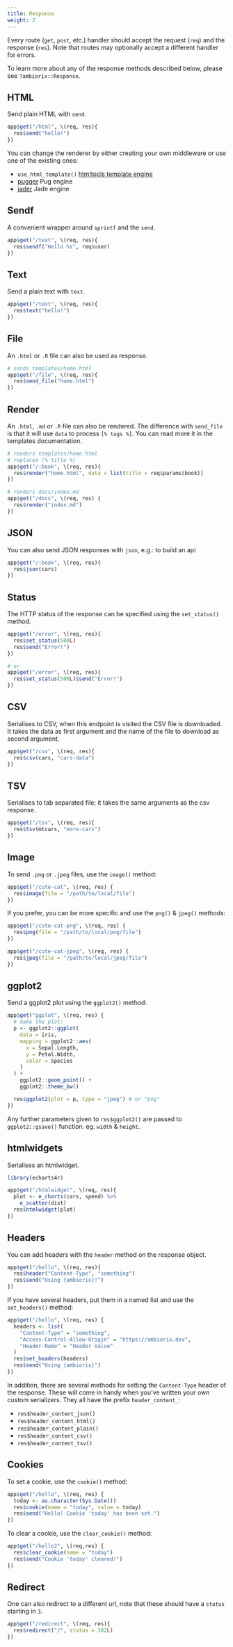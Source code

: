 ```yaml
---
title: Response
weight: 2
---
```


Every route (`get`, `post`, etc.) handler should accept the request (`req`) and the response (`res`). Note that routes may optionally accept a different handler for errors.

To learn more about any of the response methods described below, please see `?ambiorix::Response`.

## HTML

Send plain HTML with `send`.

```r
app$get("/html", \(req, res){
  res$send("hello!")
})
```

You can change the renderer by either creating your own
middleware or use one of the existing ones:

- `use_html_template()` [htmltools template engine](https://shiny.rstudio.com/articles/templates.html)
- [pugger](https://github.com/ambiorix-web/pugger) Pug engine
- [jader](https://github.com/ambiorix-web/jader) Jade engine

## Sendf

A convenient wrapper around `sprintf` and the `send`.

```r
app$get("/text", \(req, res){
  res$sendf("Hello %s", req$user)
})
```

## Text

Send a plain text with `text`.

```r
app$get("/text", \(req, res){
  res$text("hello!")
})
```

## File

An `.html` or `.R` file can also be used as response.

```r
# sends templates/home.html
app$get("/file", \(req, res){
  res$send_file("home.html")
})
```

## Render

An `.html`, `.md` or `.R` file can also be rendered. The difference with `send_file` is that it will use `data` to process `[% tags %]`. You can read more it in the templates documentation.

```r
# renders templates/home.html
# replaces [% title %]
app$get("/:book", \(req, res){
  res$render("home.html", data = list(title = req$params$book))
})

# renders docs/index.md
app$get("/docs", \(req, res) {
  res$render("index.md")
})
```

## JSON

You can also send JSON responses with `json`, e.g.: to build an api

```r
app$get("/:book", \(req, res){
  res$json(cars)
})
```

## Status

The HTTP status of the response can be specified using the `set_status()` method.

```r
app$get("/error", \(req, res){
  res$set_status(500L)
  res$send("Error!")
})

# or
app$get("/error", \(req, res){
  res$set_status(500L)$send("Error!")
})
```

## CSV

Serialises to CSV, when this endpoint is visited the CSV file is downloaded. It takes the data as first argument and the name of the file to download as second argument.

```r
app$get("/csv", \(req, res){
  res$csv(cars, "cars-data")
})
```

## TSV

Serialises to tab separated file; it takes the same arguments as the csv response.

```r
app$get("/tsv", \(req, res){
  res$tsv(mtcars, "more-cars")
})
```

## Image

To send `.png` or `.jpeg` files, use the `image()` method:

```r
app$get("/cute-cat", \(req, res) {
  res$image(file = "/path/to/local/file")
})
```

If you prefer, you can be more specific and use the `png()` & `jpeg()` methods:

```r
app$get("/cute-cat-png", \(req, res) {
  res$png(file = "/path/to/local/png/file")
})

app$get("/cute-cat-jpeg", \(req, res) {
  res$jpeg(file = "/path/to/local/jpeg/file")
})
```

## ggplot2

Send a ggplot2 plot using the `ggplot2()` method:

```r
app$get("ggplot", \(req, res) {
  # make the plot:
  p <- ggplot2::ggplot(
    data = iris,
    mapping = ggplot2::aes(
      x = Sepal.Length,
      y = Petal.Width,
      color = Species
    )
  ) +
    ggplot2::geom_point() +
    ggplot2::theme_bw()

  res$ggplot2(plot = p, type = "jpeg") # or "png"
})
```

Any further parameters given to `res$ggplot2()` are
passed to `ggplot2::gsave()` function. eg. `width` & `height`.

## htmlwidgets

Serialises an htmlwidget.

```r
library(echarts4r)

app$get("/htmlwidget", \(req, res){
  plot <- e_charts(cars, speed) %>% 
    e_scatter(dist)
  res$htmlwidget(plot)
})
```

## Headers

You can add headers with the `header` method on the response object.

```r
app$get("/hello", \(req, res){
  res$header("Content-Type", "something")
  res$send("Using {ambiorix}!")
})
```

If you have several headers, put them in a named list and use the
`set_headers()` method:

```r
app$get("/hello", \(req, res) {
  headers <- list(
    "Content-Type" = "something",
    "Access-Control-Allow-Origin" = "https://ambiorix.dev",
    "Header-Name" = "Header Value"
  )
  res$set_headers(headers)
  res$send("Using {ambiorix}")
})
```

In addition, there are several methods for setting the `Content-Type`
header of the response. These will come in handy when you've written your own
custom serializers. They all have the prefix `header_content_`:

- `res$header_content_json()`
- `res$header_content_html()`
- `res$header_content_plain()`
- `res$header_content_csv()`
- `res$header_content_tsv()`

## Cookies

To set a cookie, use the `cookie()` method:

```r
app$get("/hello", \(req, res) {
  today <- as.character(Sys.Date())
  res$cookie(name = "today", value = today)
  res$send("Hello! Cookie 'today' has been set.")
})
```

To clear a cookie, use the `clear_cookie()` method:

```r
app$get("/hello2", \(req,res) {
  res$clear_cookie(name = "today")
  res$send("Cookie 'today' cleared!")
})
```

## Redirect

One can also redirect to a different url, note that these should have a `status` starting in `3`.

```r
app$get("/redirect", \(req, res){
  res$redirect("/", status = 302L)
})
```
